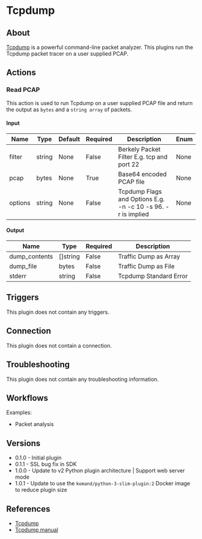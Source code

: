 
# Tcpdump

## About

[Tcpdump](http://www.tcpdump.org) is a powerful command-line packet analyzer. This plugins run the Tcpdump packet tracer on a user supplied PCAP.

## Actions

### Read PCAP

This action is used to run Tcpdump on a user supplied PCAP file and return the output as `bytes` and a `string array` of packets.

#### Input

|Name|Type|Default|Required|Description|Enum|
|----|----|-------|--------|-----------|----|
|filter|string|None|False|Berkely Packet Filter E.g. tcp and port 22|None|
|pcap|bytes|None|True|Base64 encoded PCAP file|None|
|options|string|None|False|Tcpdump Flags and Options E.g. -n -c 10 -s 96. -r is implied|None|

#### Output

|Name|Type|Required|Description|
|----|----|--------|-----------|
|dump_contents|[]string|False|Traffic Dump as Array|
|dump_file|bytes|False|Traffic Dump as File|
|stderr|string|False|Tcpdump Standard Error|

## Triggers

This plugin does not contain any triggers.

## Connection

This plugin does not contain a connection.

## Troubleshooting

This plugin does not contain any troubleshooting information.

## Workflows

Examples:

* Packet analysis

## Versions

* 0.1.0 - Initial plugin
* 0.1.1 - SSL bug fix in SDK
* 1.0.0 - Update to v2 Python plugin architecture | Support web server mode
* 1.0.1 - Update to use the `komand/python-3-slim-plugin:2` Docker image to reduce plugin size

## References

* [Tcpdump](http://www.tcpdump.org)
* [Tcpdump manual](http://www.tcpdump.org/tcpdump_man.html)

